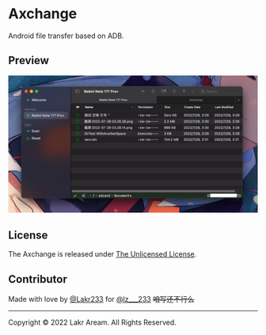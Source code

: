 # Axchange

Android file transfer based on ADB.

## Preview

![Preview](./Resource/Preview.png)

## License

The Axchange is released under [The Unlicensed License](./LICENSE).

## Contributor

Made with love by [@Lakr233](https://twitter.com/Lakr233) for [@lz___233](https://twitter.com/lz__233) ~~咱写还不行么~~

---

Copyright © 2022 Lakr Aream. All Rights Reserved.